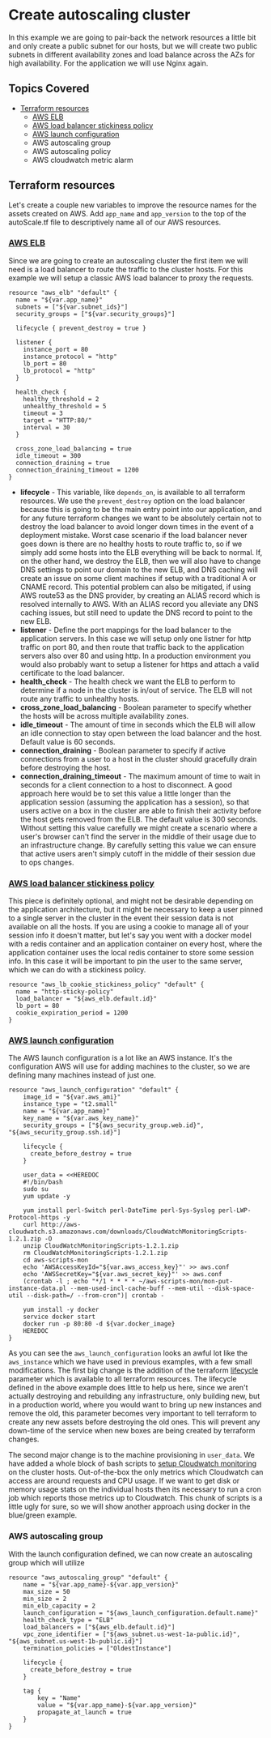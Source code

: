 # Create autoscaling cluster

In this example we are going to pair-back the network resources a little bit and only create a public subnet for our hosts, but we will create two public subnets in different availability zones and load balance across the AZs for high availability. For the application we will use Nginx again.

## Topics Covered

- [Terraform resources](#terraform-resources)
    - [AWS ELB](#aws-elb)
    - [AWS load balancer stickiness policy](#aws-load-balancer-stickiness-policy)
    - [AWS launch configuration](#aws-launch-configuration)
    - AWS autoscaling group
    - AWS autoscaling policy
    - AWS cloudwatch metric alarm

## Terraform resources

Let's create a couple new variables to improve the resource names for the assets created on AWS. Add `app_name` and `app_version` to the top of the autoScale.tf file to descriptively name all of our AWS resources.

### [AWS ELB](https://www.terraform.io/docs/providers/aws/r/elb.html)

Since we are going to create an autoscaling cluster the first item we will need is a load balancer to route the traffic to the cluster hosts. For this example we will setup a classic AWS load balancer to proxy the requests.

```
resource "aws_elb" "default" {
  name = "${var.app_name}"
  subnets = ["${var.subnet_ids}"]
  security_groups = ["${var.security_groups}"]

  lifecycle { prevent_destroy = true }

  listener {
    instance_port = 80
    instance_protocol = "http"
    lb_port = 80
    lb_protocol = "http"
  }

  health_check {
    healthy_threshold = 2
    unhealthy_threshold = 5
    timeout = 3
    target = "HTTP:80/"
    interval = 30
  }

  cross_zone_load_balancing = true
  idle_timeout = 300
  connection_draining = true
  connection_draining_timeout = 1200
}
```

- **lifecycle** - This variable, like `depends_on`, is available to all terraform resources. We use the `prevent_destroy` option on the load balancer because this is going to be the main entry point into our application, and for any future terraform changes we want to be absolutely certain not to destroy the load balancer to avoid longer down times in the event of a deployment mistake. Worst case scenario if the load balancer never goes down is there are no healthy hosts to route traffic to, so if we simply add some hosts into the ELB everything will be back to normal. If, on the other hand, we destroy the ELB, then we will also have to change DNS settings to point our domain to the new ELB, and DNS caching will create an issue on some client machines if setup with a traditional A or CNAME record. This potential problem can also be mitigated, if using AWS route53 as the DNS provider, by creating an ALIAS record which is resolved internally to AWS. With an ALIAS record you alleviate any DNS caching issues, but still need to update the DNS record to point to the new ELB.
- **listener** - Define the port mappings for the load balancer to the application servers. In this case we will setup only one listner for http traffic on port 80, and then route that traffic back to the application servers also over 80 and using http. In a production environment you would also probably want to setup a listener for https and attach a valid certificate to the load balancer.
- **health_check** - The health check we want the ELB to perform to determine if a node in the cluster is in/out of service. The ELB will not route any traffic to unhealthy hosts.
- **cross_zone_load_balancing** - Boolean parameter to specify whether the hosts will be across multiple availability zones.
- **idle_timeout** - The amount of time in seconds which the ELB will allow an idle connection to stay open between the load balancer and the host. Default value is 60 seconds.
- **connection_draining** - Boolean parameter to specify if active connections from a user to a host in the cluster should gracefully drain before destroying the host.
- **connection_draining_timeout** - The maximum amount of time to wait in seconds for a client connection to a host to disconnect. A good approach here would be to set this value a little longer than the application session (assuming the application has a session), so that users active on a box in the cluster are able to finish their activity before the host gets removed from the ELB. The default value is 300 seconds. Without setting this value carefully we might create a scenario where a user's browser can't find the server in the middle of their usage due to an infrastructure change. By carefully setting this value we can ensure that active users aren't simply cutoff in the middle of their session due to ops changes.

### [AWS load balancer stickiness policy](https://www.terraform.io/docs/providers/aws/r/lb_cookie_stickiness_policy.html)

This piece is definitely optional, and might not be desirable depending on the application architecture, but it might be necessary to keep a user pinned to a single server in the cluster in the event their session data is not available on all the hosts. If you are using a cookie to manage all of your session info it doesn't matter, but let's say you went with a docker model with a redis container and an application container on every host, where the application container uses the local redis container to store some session info. In this case it will be important to pin the user to the same server, which we can do with a stickiness policy.

```
resource "aws_lb_cookie_stickiness_policy" "default" {
  name = "http-sticky-policy"
  load_balancer = "${aws_elb.default.id}"
  lb_port = 80
  cookie_expiration_period = 1200
}
```

### [AWS launch configuration](https://www.terraform.io/docs/providers/aws/r/launch_configuration.html)

The AWS launch configuration is a lot like an AWS instance. It's the configuration AWS will use for adding machines to the cluster, so we are defining many machines instead of just one.

```
resource "aws_launch_configuration" "default" {
    image_id = "${var.aws_ami}"
    instance_type = "t2.small"
    name = "${var.app_name}"
    key_name = "${var.aws_key_name}"
    security_groups = ["${aws_security_group.web.id}", "${aws_security_group.ssh.id}"]

    lifecycle {
      create_before_destroy = true
    }

    user_data = <<HEREDOC
    #!/bin/bash
    sudo su
    yum update -y

    yum install perl-Switch perl-DateTime perl-Sys-Syslog perl-LWP-Protocol-https -y
    curl http://aws-cloudwatch.s3.amazonaws.com/downloads/CloudWatchMonitoringScripts-1.2.1.zip -O
    unzip CloudWatchMonitoringScripts-1.2.1.zip
    rm CloudWatchMonitoringScripts-1.2.1.zip
    cd aws-scripts-mon
    echo 'AWSAccessKeyId="${var.aws_access_key}"' >> aws.conf
    echo 'AWSSecretKey="${var.aws_secret_key}"' >> aws.conf
    (crontab -l ; echo "*/1 * * * * ~/aws-scripts-mon/mon-put-instance-data.pl --mem-used-incl-cache-buff --mem-util --disk-space-util --disk-path=/ --from-cron")| crontab -

    yum install -y docker
    service docker start
    docker run -p 80:80 -d ${var.docker_image}
    HEREDOC
}
```

As you can see the `aws_launch_configuration` looks an awful lot like the `aws_instance` which we have used in previous examples, with a few small modifications. The first big change is the addition of the terraform [lifecycle](https://www.terraform.io/docs/configuration/resources.html#lifecycle) parameter which is available to all terraform resources. The lifecycle defined in the above example does little to help us here, since we aren't actually destroying and rebuilding any infrastructure, only building new, but in a production world, where you would want to bring up new instances and remove the old, this parameter becomes very important to tell terraform to create any new assets before destroying the old ones. This will prevent any down-time of the service when new boxes are being created by terraform changes.

The second major change is to the machine provisioning in `user_data`. We have added a whole block of bash scripts to [setup Cloudwatch monitoring](http://docs.aws.amazon.com/AWSEC2/latest/UserGuide/mon-scripts.html) on the cluster hosts. Out-of-the-box the only metrics which Cloudwatch can access are around requests and CPU usage. If we want to get disk or memory usage stats on the individual hosts then its necessary to run a cron job which reports those metrics up to Cloudwatch. This chunk of scripts is a little ugly for sure, so we will show another approach using docker in the blue/green example.

### AWS autoscaling group

With the launch configuration defined, we can now create an autoscaling group which will utilize 

```
resource "aws_autoscaling_group" "default" {
    name = "${var.app_name}-${var.app_version}"
    max_size = 50
    min_size = 2
    min_elb_capacity = 2
    launch_configuration = "${aws_launch_configuration.default.name}"
    health_check_type = "ELB"
    load_balancers = ["${aws_elb.default.id}"]
    vpc_zone_identifier = ["${aws_subnet.us-west-1a-public.id}", "${aws_subnet.us-west-1b-public.id}"]
    termination_policies = ["OldestInstance"]

    lifecycle {
      create_before_destroy = true
    }

    tag {
        key = "Name"
        value = "${var.app_name}-${var.app_version}"
        propagate_at_launch = true
    }
}
```
